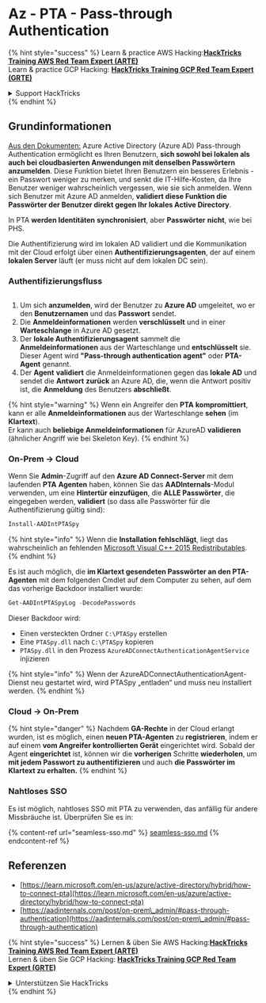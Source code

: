 # Az - PTA - Pass-through Authentication

{% hint style="success" %}
Learn & practice AWS Hacking:<img src="../../../../.gitbook/assets/image (1).png" alt="" data-size="line">[**HackTricks Training AWS Red Team Expert (ARTE)**](https://training.hacktricks.xyz/courses/arte)<img src="../../../../.gitbook/assets/image (1).png" alt="" data-size="line">\
Learn & practice GCP Hacking: <img src="../../../../.gitbook/assets/image (2).png" alt="" data-size="line">[**HackTricks Training GCP Red Team Expert (GRTE)**<img src="../../../../.gitbook/assets/image (2).png" alt="" data-size="line">](https://training.hacktricks.xyz/courses/grte)

<details>

<summary>Support HackTricks</summary>

* Check the [**subscription plans**](https://github.com/sponsors/carlospolop)!
* **Join the** 💬 [**Discord group**](https://discord.gg/hRep4RUj7f) or the [**telegram group**](https://t.me/peass) or **follow** us on **Twitter** 🐦 [**@hacktricks\_live**](https://twitter.com/hacktricks\_live)**.**
* **Share hacking tricks by submitting PRs to the** [**HackTricks**](https://github.com/carlospolop/hacktricks) and [**HackTricks Cloud**](https://github.com/carlospolop/hacktricks-cloud) github repos.

</details>
{% endhint %}

## Grundinformationen

[Aus den Dokumenten:](https://learn.microsoft.com/en-us/entra/identity/hybrid/connect/how-to-connect-pta) Azure Active Directory (Azure AD) Pass-through Authentication ermöglicht es Ihren Benutzern, **sich sowohl bei lokalen als auch bei cloudbasierten Anwendungen mit denselben Passwörtern anzumelden**. Diese Funktion bietet Ihren Benutzern ein besseres Erlebnis - ein Passwort weniger zu merken, und senkt die IT-Hilfe-Kosten, da Ihre Benutzer weniger wahrscheinlich vergessen, wie sie sich anmelden. Wenn sich Benutzer mit Azure AD anmelden, **validiert diese Funktion die Passwörter der Benutzer direkt gegen Ihr lokales Active Directory**.

In PTA **werden Identitäten** **synchronisiert**, aber **Passwörter** **nicht**, wie bei PHS.

Die Authentifizierung wird im lokalen AD validiert und die Kommunikation mit der Cloud erfolgt über einen **Authentifizierungsagenten**, der auf einem **lokalen Server** läuft (er muss nicht auf dem lokalen DC sein).

### Authentifizierungsfluss

<figure><img src="../../../../.gitbook/assets/image (92).png" alt=""><figcaption></figcaption></figure>

1. Um sich **anzumelden**, wird der Benutzer zu **Azure AD** umgeleitet, wo er den **Benutzernamen** und das **Passwort** sendet.
2. Die **Anmeldeinformationen** werden **verschlüsselt** und in einer **Warteschlange** in Azure AD gesetzt.
3. Der **lokale Authentifizierungsagent** sammelt die **Anmeldeinformationen** aus der Warteschlange und **entschlüsselt** sie. Dieser Agent wird **"Pass-through authentication agent"** oder **PTA-Agent** genannt.
4. Der **Agent** **validiert** die Anmeldeinformationen gegen das **lokale AD** und sendet die **Antwort** **zurück** an Azure AD, die, wenn die Antwort positiv ist, die **Anmeldung** des Benutzers **abschließt**.

{% hint style="warning" %}
Wenn ein Angreifer den **PTA** **kompromittiert**, kann er alle **Anmeldeinformationen** aus der Warteschlange **sehen** (im **Klartext**).\
Er kann auch **beliebige Anmeldeinformationen** für AzureAD **validieren** (ähnlicher Angriff wie bei Skeleton Key).
{% endhint %}

### On-Prem -> Cloud

Wenn Sie **Admin**-Zugriff auf den **Azure AD Connect-Server** mit dem laufenden **PTA** **Agenten** haben, können Sie das **AADInternals**-Modul verwenden, um eine **Hintertür** **einzufügen**, die **ALLE Passwörter**, die eingegeben werden, **validiert** (so dass alle Passwörter für die Authentifizierung gültig sind):
```powershell
Install-AADIntPTASpy
```
{% hint style="info" %}
Wenn die **Installation fehlschlägt**, liegt das wahrscheinlich an fehlenden [Microsoft Visual C++ 2015 Redistributables](https://download.microsoft.com/download/6/A/A/6AA4EDFF-645B-48C5-81CC-ED5963AEAD48/vc\_redist.x64.exe).
{% endhint %}

Es ist auch möglich, die **im Klartext gesendeten Passwörter an den PTA-Agenten** mit dem folgenden Cmdlet auf dem Computer zu sehen, auf dem das vorherige Backdoor installiert wurde:
```powershell
Get-AADIntPTASpyLog -DecodePasswords
```
Dieser Backdoor wird:

* Einen versteckten Ordner `C:\PTASpy` erstellen
* Eine `PTASpy.dll` nach `C:\PTASpy` kopieren
* `PTASpy.dll` in den Prozess `AzureADConnectAuthenticationAgentService` injizieren

{% hint style="info" %}
Wenn der AzureADConnectAuthenticationAgent-Dienst neu gestartet wird, wird PTASpy „entladen“ und muss neu installiert werden.
{% endhint %}

### Cloud -> On-Prem

{% hint style="danger" %}
Nachdem **GA-Rechte** in der Cloud erlangt wurden, ist es möglich, einen **neuen PTA-Agenten** zu **registrieren**, indem er auf einem **vom Angreifer kontrollierten Gerät** eingerichtet wird. Sobald der Agent **eingerichtet** ist, können wir die **vorherigen** Schritte **wiederholen**, um **mit jedem Passwort zu authentifizieren** und auch **die Passwörter im Klartext zu erhalten.**
{% endhint %}

### Nahtloses SSO

Es ist möglich, nahtloses SSO mit PTA zu verwenden, das anfällig für andere Missbräuche ist. Überprüfen Sie es in:

{% content-ref url="seamless-sso.md" %}
[seamless-sso.md](seamless-sso.md)
{% endcontent-ref %}

## Referenzen

* [https://learn.microsoft.com/en-us/azure/active-directory/hybrid/how-to-connect-pta](https://learn.microsoft.com/en-us/azure/active-directory/hybrid/how-to-connect-pta)
* [https://aadinternals.com/post/on-prem\_admin/#pass-through-authentication](https://aadinternals.com/post/on-prem\_admin/#pass-through-authentication)

{% hint style="success" %}
Lernen & üben Sie AWS Hacking:<img src="../../../../.gitbook/assets/image (1).png" alt="" data-size="line">[**HackTricks Training AWS Red Team Expert (ARTE)**](https://training.hacktricks.xyz/courses/arte)<img src="../../../../.gitbook/assets/image (1).png" alt="" data-size="line">\
Lernen & üben Sie GCP Hacking: <img src="../../../../.gitbook/assets/image (2).png" alt="" data-size="line">[**HackTricks Training GCP Red Team Expert (GRTE)**<img src="../../../../.gitbook/assets/image (2).png" alt="" data-size="line">](https://training.hacktricks.xyz/courses/grte)

<details>

<summary>Unterstützen Sie HackTricks</summary>

* Überprüfen Sie die [**Abonnementpläne**](https://github.com/sponsors/carlospolop)!
* **Treten Sie der** 💬 [**Discord-Gruppe**](https://discord.gg/hRep4RUj7f) oder der [**Telegram-Gruppe**](https://t.me/peass) bei oder **folgen** Sie uns auf **Twitter** 🐦 [**@hacktricks\_live**](https://twitter.com/hacktricks\_live)**.**
* **Teilen Sie Hacking-Tricks, indem Sie PRs an die** [**HackTricks**](https://github.com/carlospolop/hacktricks) und [**HackTricks Cloud**](https://github.com/carlospolop/hacktricks-cloud) GitHub-Repos senden.

</details>
{% endhint %}
